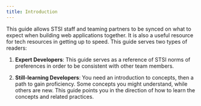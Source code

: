```yaml
---
title: Introduction
---
```


This guide allows STSI staff and teaming partners to be synced on what to expect when building web applications together. It is also a useful resource for tech resources in getting up to speed. This guide serves two types of readers:

1. **Expert Developers**: This guide serves as a reference of STSI norms of preferences in order to be consistent with other team members.

2. **Still-learning Developers**: You need an introduction to concepts, then a path to gain proficiency. Some concepts you might understand, while others are new. This guide points you in the direction of how to learn the concepts and related practices.
